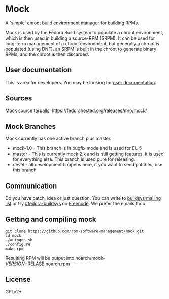 # Mock

A 'simple' chroot build environment manager for building RPMs.

Mock is used by the Fedora Build system to populate a chroot environment, which is then used in building a source-RPM (SRPM). It can be used for long-term management of a chroot environment, but generally a chroot is populated (using DNF), an SRPM is built in the chroot to generate binary RPMs, and the chroot is then discarded.

## User documentation

This is area for developers. You may be looking for [user documentation](https://github.com/rpm-software-management/mock/wiki).

## Sources

Mock source tarballs: https://fedorahosted.org/releases/m/o/mock/


## Mock Branches

Mock currently has one active branch plus master.

 * mock-1.0 - This branch is in bugfix mode and is used for EL-5
 * master - This is currently mock 2.x and is still getting features. It is used for everything else. This branch is used pure for releasing.
 * devel - all development happens here, if you want to send patches, use this branch 

## Communication

Do you have patch, idea or just question. You can write to [buildsys mailing list](https://lists.fedoraproject.org/admin/lists/buildsys%40lists.fedoraproject.org/) or try [#fedora-buildsys](http://webchat.freenode.net/?channels=fedora-builsys) on [Freenode](https://freenode.net/). We prefer the emails thou.

## Getting and compiling mock

    git clone https://github.com/rpm-software-management/mock.git
    cd mock
    ./autogen.sh
    ./configure
    make rpm 

Resulting RPM will be output into noarch/mock-$VERSION-$RELASE.noarch.rpm

## License

GPLv2+
